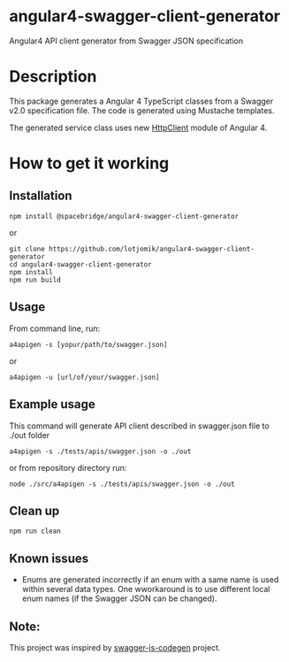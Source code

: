 # angular4-swagger-client-generator
Angular4 API client generator from Swagger JSON specification

# Description
This package generates a Angular 4 TypeScript classes from a Swagger v2.0 specification file. The code is generated using Mustache templates.

The generated service class uses new [HttpClient](https://angular.io/guide/http) module of Angular 4.

# How to get it working

## Installation

`npm install @spacebridge/angular4-swagger-client-generator`

or  

`git clone https://github.com/lotjomik/angular4-swagger-client-generator`  
`cd angular4-swagger-client-generator`  
`npm install`  
`npm run build`  

## Usage

From command line, run:
```
a4apigen -s [yopur/path/to/swagger.json]
```

or
```
a4apigen -u [url/of/your/swagger.json]
```

## Example usage

This command will generate API client described in swagger.json file to ./out folder
```
a4apigen -s ./tests/apis/swagger.json -o ./out
```

or from repository directory run:
```
node ./src/a4apigen -s ./tests/apis/swagger.json -o ./out
```

## Clean up

```
npm run clean
```

## Known issues

- Enums are generated incorrectly if an enum with a same name is used within several data types. One wworkaround is to use different local enum names (if the Swagger JSON can be changed).

## Note:
This project was inspired by [swagger-js-codegen](https://github.com/wcandillon/swagger-js-codegen) project.
